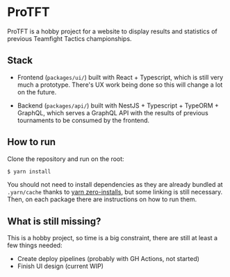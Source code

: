 # ProTFT

ProTFT is a hobby project for a website to display results and statistics of previous Teamfight Tactics championships.

## Stack

- Frontend (`packages/ui/`) built with React + Typescript, which is still very much a prototype. There's UX work being done so this will change a lot on the future.

- Backend (`packages/api/`) built with NestJS + Typescript + TypeORM + GraphQL, which serves a GraphQL API with the results of previous tournaments to be consumed by the frontend.

## How to run

Clone the repository and run on the root:

```bash
$ yarn install
```

 You should not need to install dependencies as they are already bundled at `.yarn/cache` thanks to [yarn zero-installs](https://yarnpkg.com/features/zero-installs), but some linking is still necessary. Then, on each package there are instructions on how to run them.

 ## What is still missing?

 This is a hobby project, so time is a big constraint, there are still at least a few things needed:

 - Create deploy pipelines (probably with GH Actions, not started)
 - Finish UI design (current WIP)
